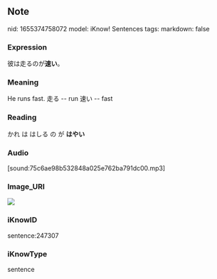 ## Note
nid: 1655374758072
model: iKnow! Sentences
tags: 
markdown: false

### Expression
彼は走るのが<b>速い</b>。

### Meaning
He runs fast.
走る -- run
速い -- fast

### Reading
かれ は はしる の が <b>はやい</b>

### Audio
[sound:75c6ae98b532848a025e762ba791dc00.mp3]

### Image_URI
<img src="79aafab51c35ba19bb9a8b6e0535c5c2.jpg">

### iKnowID
sentence:247307

### iKnowType
sentence
